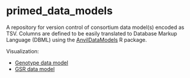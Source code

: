 # primed_data_models
A repository for version control of consortium data model(s) encoded as
TSV. Columns are defined to be easily translated to
Database Markup Language (DBML) using the [AnvilDataModels](https://github.com/UW-GAC/AnvilDataModels) R package.

Visualization:

- [Genotype data model](https://dbdiagram.io/d/61d8ce80f8370f0a2ee4ec46)
- [GSR data model](https://dbdiagram.io/d/62d8882e0d66c746551a629a)
